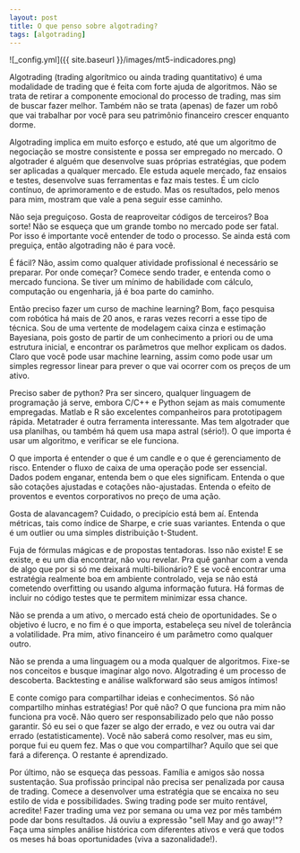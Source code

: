 ```yaml
---
layout: post
title: O que penso sobre algotrading?
tags: [algotrading]
---
```


![_config.yml]({{ site.baseurl }}/images/mt5-indicadores.png)

Algotrading (trading algorítmico ou ainda trading quantitativo) é uma modalidade de trading que é feita com forte ajuda de algoritmos. Não se trata de retirar a componente emocional do processo de trading, mas sim de buscar fazer melhor. Também não se trata (apenas) de fazer um robô que vai trabalhar por você para seu patrimônio financeiro crescer enquanto dorme.

Algotrading implica em muito esforço e estudo, até que um algoritmo de negociação se mostre consistente e possa ser empregado no mercado. O algotrader é alguém que desenvolve suas próprias estratégias, que podem ser aplicadas a qualquer mercado. Ele estuda aquele mercado, faz ensaios e testes, desenvolve suas ferramentas e faz mais testes. É um ciclo contínuo, de aprimoramento e de estudo. Mas os resultados, pelo menos para mim, mostram que vale a pena seguir esse caminho. 

Não seja preguiçoso. Gosta de reaproveitar códigos de terceiros? Boa sorte! Não se esqueça que um grande tombo no mercado pode ser fatal. Por isso é importante você entender de todo o processo. Se ainda está com preguiça, então algotrading não é para você.

É fácil? Não, assim como qualquer atividade profissional é necessário se preparar. Por onde começar? Comece sendo trader, e entenda como o mercado funciona. Se tiver um mínimo de habilidade com cálculo, computação ou engenharia, já é boa parte do caminho. 

Então preciso fazer um curso de machine learning? Bom, faço pesquisa com robótica há mais de 20 anos, e raras vezes recorri a esse tipo de técnica. Sou de uma vertente de modelagem caixa cinza e estimação Bayesiana, pois gosto de partir de um conhecimento a priori ou de uma estrutura inicial, e encontrar os parâmetros que melhor explicam os dados. Claro que você pode usar machine learning, assim como pode usar um simples regressor linear para prever o que vai ocorrer com os preços de um ativo. 

Preciso saber de python? Pra ser sincero, qualquer linguagem de programação já serve, embora C/C++ e Python sejam as mais comumente empregadas. Matlab e R são excelentes companheiros para prototipagem rápida. Metatrader é outra ferramenta interessante. Mas tem algotrader que usa planilhas, ou também há quem usa mapa astral (sério!). O que importa é usar um algoritmo, e verificar se ele funciona. 

O que importa é entender o que é um candle e o que é gerenciamento de risco. Entender o fluxo de caixa de uma operação pode ser essencial. Dados podem enganar, entenda bem o que eles significam. Entenda o que são cotações ajustadas e cotações não-ajustadas. Entenda o efeito de proventos e eventos corporativos no preço de uma ação. 

Gosta de alavancagem? Cuidado, o precipício está bem aí. Entenda métricas, tais como índice de Sharpe, e crie suas variantes. Entenda o que é um outlier ou uma simples distribuição t-Student.

Fuja de fórmulas mágicas e de propostas tentadoras. Isso não existe! E se existe, e eu um dia encontrar, não vou revelar. Pra quê ganhar com a venda de algo que por si só me deixará multi-bilionário? E se você encontrar uma estratégia realmente boa em ambiente controlado, veja se não está cometendo overfitting ou usando alguma informação futura. Há formas de incluir no código testes que te permitem minimizar essa chance.

Não se prenda a um ativo, o mercado está cheio de oportunidades. Se o objetivo é lucro, e no fim é o que importa, estabeleça seu nível de tolerância a volatilidade. Pra mim, ativo financeiro é um parâmetro como qualquer outro.

Não se prenda a uma linguagem ou a moda qualquer de algoritmos. Fixe-se nos conceitos e busque imaginar algo novo. Algotrading é um processo de descoberta. Backtesting e análise walkforward são seus amigos íntimos!

E conte comigo para compartilhar ideias e conhecimentos. Só não compartilho minhas estratégias! Por quê não? O que funciona pra mim não funciona pra você. Não quero ser responsabilizado pelo que não posso garantir. Só eu sei o que fazer se algo der errado, e vez ou outra vai dar errado (estatisticamente). Você não saberá como resolver, mas eu sim, porque fui eu quem fez. Mas o que vou compartilhar? Aquilo que sei que fará a diferença. O restante é aprendizado.

Por último, não se esqueça das pessoas. Família e amigos são nossa sustentação. Sua profissão principal não precisa ser penalizada por causa de trading. Comece a desenvolver uma estratégia que se encaixa no seu estilo de vida e possibilidades. Swing trading pode ser muito rentável, acredite! Fazer trading uma vez por semana ou uma vez por mês também pode dar bons resultados. Já ouviu a expressão "sell May and go away!"? Faça uma simples análise histórica com diferentes ativos e verá que todos os meses há boas oportunidades (viva a sazonalidade!). 
